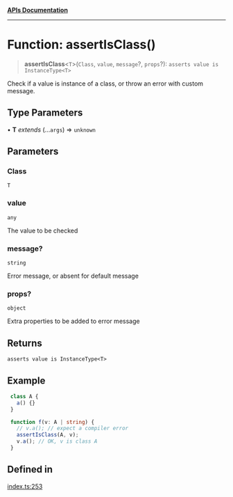 [**APIs Documentation**](../README.md)

***

# Function: assertIsClass()

> **assertIsClass**\<`T`\>(`Class`, `value`, `message`?, `props`?): `asserts value is InstanceType<T>`

Check if a value is instance of a class, or throw an error with custom message.

## Type Parameters

• **T** *extends* (...`args`) => `unknown`

## Parameters

### Class

`T`

### value

`any`

The value to be checked

### message?

`string`

Error message, or absent for default message

### props?

`object`

Extra properties to be added to error message

## Returns

`asserts value is InstanceType<T>`

## Example

```ts
 class A {
   a() {}
 }

 function f(v: A | string) {
   // v.a(); // expect a compiler error
   assertIsClass(A, v);
   v.a(); // OK, v is class A
 }
```

## Defined in

[index.ts:253](https://github.com/daidodo/condition/blob/b31130d86c9a53501789e496fa7e9513e735b40b/src/index.ts#L253)
